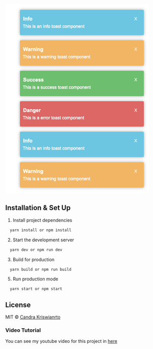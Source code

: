 ![Project Preview](./toast.png)

## Installation & Set Up

1. Install project dependencies
```bash
  yarn install or npm install
```

2. Start the development server
```bash
  yarn dev or npm run dev
```

3. Build for production

```bash
  yarn build or npm run build
```

5. Run production mode

```bash
  yarn start or npm start
```

## License

MIT © [Candra Kriswianrto](https://github.com/candraKriswinarto)

### Video Tutorial
You can see my youtube video for this project in [here](https://youtu.be/q2zpBgve8jg)
